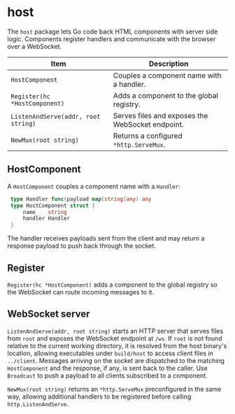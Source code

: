# host

The `host` package lets Go code back HTML components with server side logic. Components register handlers and communicate with the browser over a WebSocket.

| Item | Description |
| --- | --- |
| `HostComponent` | Couples a component name with a handler. |
| `Register(hc *HostComponent)` | Adds a component to the global registry. |
| `ListenAndServe(addr, root string)` | Serves files and exposes the WebSocket endpoint. |
| `NewMux(root string)` | Returns a configured `*http.ServeMux`. |

## HostComponent

A `HostComponent` couples a component name with a `Handler`:

```go
 type Handler func(payload map[string]any) any
 type HostComponent struct {
     name    string
     handler Handler
 }
```

The handler receives payloads sent from the client and may return a response payload to push back through the socket.

## Register

`Register(hc *HostComponent)` adds a component to the global registry so the WebSocket can route incoming messages to it.

## WebSocket server

`ListenAndServe(addr, root string)` starts an HTTP server that serves files from `root` and exposes the WebSocket endpoint at `/ws`. If `root` is not found relative to the current working directory, it is resolved from the host binary's location, allowing executables under `build/host` to access client files in `../client`. Messages arriving on the socket are dispatched to the matching `HostComponent` and the response, if any, is sent back to the caller. Use `Broadcast` to push a payload to all clients subscribed to a component.

`NewMux(root string)` returns an `*http.ServeMux` preconfigured in the same way, allowing additional handlers to be registered before calling `http.ListenAndServe`.
